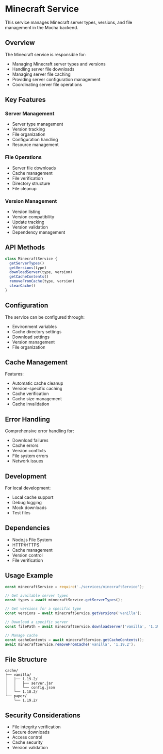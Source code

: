 # Minecraft Service

This service manages Minecraft server types, versions, and file management in the Mocha backend.

## Overview

The Minecraft service is responsible for:
- Managing Minecraft server types and versions
- Handling server file downloads
- Managing server file caching
- Providing server configuration management
- Coordinating server file operations

## Key Features

### Server Management
- Server type management
- Version tracking
- File organization
- Configuration handling
- Resource management

### File Operations
- Server file downloads
- Cache management
- File verification
- Directory structure
- File cleanup

### Version Management
- Version listing
- Version compatibility
- Update tracking
- Version validation
- Dependency management

## API Methods

```javascript
class MinecraftService {
  getServerTypes()
  getVersions(type)
  downloadServer(type, version)
  getCacheContents()
  removeFromCache(type, version)
  clearCache()
}
```

## Configuration

The service can be configured through:
- Environment variables
- Cache directory settings
- Download settings
- Version management
- File organization

## Cache Management

Features:
- Automatic cache cleanup
- Version-specific caching
- Cache verification
- Cache size management
- Cache invalidation

## Error Handling

Comprehensive error handling for:
- Download failures
- Cache errors
- Version conflicts
- File system errors
- Network issues

## Development

For local development:
- Local cache support
- Debug logging
- Mock downloads
- Test files

## Dependencies

- Node.js File System
- HTTP/HTTPS
- Cache management
- Version control
- File verification

## Usage Example

```javascript
const minecraftService = require('./services/minecraftService');

// Get available server types
const types = await minecraftService.getServerTypes();

// Get versions for a specific type
const versions = await minecraftService.getVersions('vanilla');

// Download a specific server
const filePath = await minecraftService.downloadServer('vanilla', '1.19.2');

// Manage cache
const cacheContents = await minecraftService.getCacheContents();
await minecraftService.removeFromCache('vanilla', '1.19.2');
```

## File Structure

```
cache/
├── vanilla/
│   ├── 1.19.2/
│   │   ├── server.jar
│   │   └── config.json
│   └── 1.18.2/
└── paper/
    └── 1.19.2/
```

## Security Considerations

- File integrity verification
- Secure downloads
- Access control
- Cache security
- Version validation 